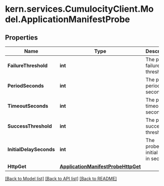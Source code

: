 
# kern.services.CumulocityClient.Model.ApplicationManifestProbe

## Properties

Name | Type | Description | Notes
------------ | ------------- | ------------- | -------------
**FailureThreshold** | **int** | The probe failure threshold. | [optional] 
**PeriodSeconds** | **int** | The probe period in seconds. | [optional] 
**TimeoutSeconds** | **int** | The probe timeout in seconds. | [optional] 
**SuccessThreshold** | **int** | The probe success threshold. | [optional] 
**InitialDelaySeconds** | **int** | The probe&#39;s initial delay in seconds. | [optional] 
**HttpGet** | [**ApplicationManifestProbeHttpGet**](ApplicationManifestProbeHttpGet.md) |  | [optional] 

[[Back to Model list]](../README.md#documentation-for-models)
[[Back to API list]](../README.md#documentation-for-api-endpoints)
[[Back to README]](../README.md)

